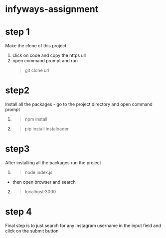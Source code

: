 # infyways-assignment
# step 1
Make the clone of this project 
1. click on code and copy the https url
2. open command prompt and run 
    > git clone url

# step2
Install all the packages - go to the project directory and open command prompt
1. > npm install 
2. > pip install instaloader

# step3

After installing all the packages run the project
 1. > node index.js
- then open browser and search 
 2. > localhost:3000
  
# step 4

Final step is to just search for any instagram username in the input field and click on the submit button
